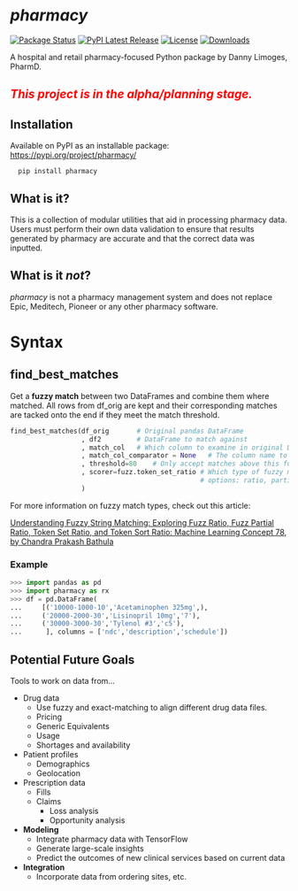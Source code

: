  [comment]: <>  ( __version__ = '0.4.5'  )
 
# *pharmacy*
[![Package Status](https://img.shields.io/pypi/status/pharmacy.svg)](https://pypi.org/project/pharmacy/)
[![PyPI Latest Release](https://img.shields.io/pypi/v/pharmacy.svg)](https://pypi.org/project/pharmacy/)
[![License](https://img.shields.io/pypi/l/pharmacy.svg)](https://github.com/PyPharm/pypharm/LICENSE/blob/main/LICENSE)
[![Downloads](https://static.pepy.tech/badge/pharmacy/month)](https://pepy.tech/project/pharmacy)

A hospital and retail pharmacy-focused Python package by Danny Limoges, PharmD. 

## <span style="color:red">*This project is in the alpha/planning stage.*</span>

## Installation
Available on PyPI as an installable package:  https://pypi.org/project/pharmacy/
```
  pip install pharmacy
```
## What is it?
This is a collection of modular utilities that aid in processing pharmacy data.  Users must perform their
own data validation to ensure that results generated by pharmacy are accurate 
and that the correct data was inputted.

## What is it *not*?
*pharmacy* is not a pharmacy management system and does not replace Epic, Meditech, Pioneer or any other pharmacy software.
 
# Syntax
 
## find_best_matches
 Get a **fuzzy match** between two DataFrames and combine them where matched.  All rows from df_orig are kept and their corresponding matches are tacked onto the end if they  meet the match threshold.
```python
find_best_matches(df_orig       # Original pandas DataFrame 
                  , df2         # DataFrame to match against
                  , match_col   # Which column to examine in original DataFrame
                  , match_col_comparator = None   # The column name to compare
                  , threshold=80    # Only accept matches above this fuzzy match threshold.
                  , scorer=fuzz.token_set_ratio # Which type of fuzzy match? 
                                                # options: ratio, partial_ratio, token_sort_ratio, token_set_ratio
                  )
```
For more information on fuzzy match types, check out this article:
 
[Understanding Fuzzy String Matching: Exploring Fuzz Ratio, Fuzz Partial Ratio, Token Set Ratio, and Token Sort Ratio: Machine Learning Concept 78, by 
Chandra Prakash Bathula](https://medium.com/@chandu.bathula16/understanding-fuzzy-string-matching-exploring-fuzz-ratio-fuzz-partial-ratio-token-set-ratio-and-d6892430f53c)

### Example
```python
>>> import pandas as pd
>>> import pharmacy as rx
>>> df = pd.DataFrame(
...     [('10000-1000-10','Acetaminophen 325mg',),
...     ('20000-2000-30','Lisinopril 10mg','7'),
...     ('30000-3000-30','Tylenol #3','c5'),
...      ], columns = ['ndc','description','schedule'])
```


## Potential Future Goals
Tools to work on data from...
- Drug data
  - Use fuzzy and exact-matching to align different drug data files. 
  - Pricing
  - Generic Equivalents
  - Usage
  - Shortages and availability
- Patient profiles
  - Demographics
  - Geolocation
- Prescription data
  - Fills
  - Claims
    - Loss analysis
    - Opportunity analysis
- **Modeling**
  - Integrate pharmacy data with TensorFlow
  - Generate large-scale insights
  - Predict the outcomes of new clinical services based on current data
- **Integration**
  - Incorporate data from ordering sites, etc.

  

[comment]: https://fontawesome.com/icons/hospital?s=thin

